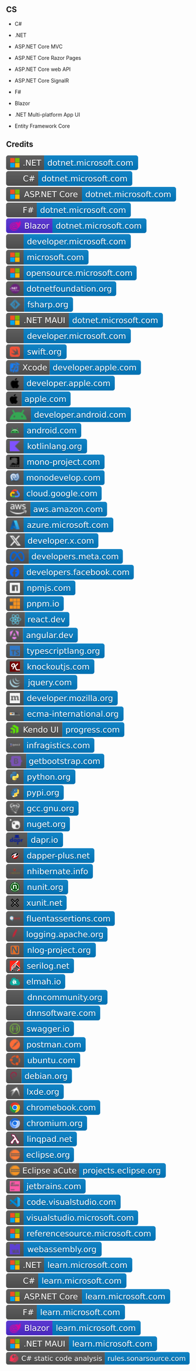 CS
--

- C#

- .NET

- ASP.NET Core MVC

- ASP.NET Core Razor Pages

- ASP.NET Core web API

- ASP.NET Core SignalR

- F#

- Blazor

- .NET Multi-platform App UI

- Entity Framework Core

Credits
-------
[![image](
Credits/CS.NET-dotnet.microsoft.com.svg)](https://dotnet.microsoft.com/)  
[![image](
Credits/CS-dotnet.microsoft.com.svg)](https://dotnet.microsoft.com/languages/csharp/)<!--[![image](
Credits/CS.NETdotnet.microsoft.com.svg)](https://dotnet.microsoft.com/languages/csharp/)-->  
[![image](
Credits/ASP.NET-Core-dotnet.microsoft.com.svg)](https://dotnet.microsoft.com/apps/aspnet/)  
[![image](
Credits/FS-dotnet.microsoft.com.svg)](https://dotnet.microsoft.com/languages/fsharp/)<!--[![image](
Credits/FS.NET-dotnet.microsoft.com.svg)](https://dotnet.microsoft.com/languages/fsharp/)-->  
[![image](
Credits/Blazor-dotnet.microsoft.com.svg)](https://dotnet.microsoft.com/apps/aspnet/web-apps/blazor/)  
[![image](
Credits/developer.microsoft.com.svg)](https://developer.microsoft.com/)  
[![image](
Credits/microsoft.com.svg)](https://microsoft.com/)  
[![image](
Credits/opensource.microsoft.com.svg)](https://opensource.microsoft.com/)  
[![image](
Credits/dotnetfoundation.org.svg)](https://dotnetfoundation.org/)  
[![image](
Credits/fsharp.org.svg)](https://fsharp.org/)  
[![image](
Credits/CS.NET-MAUI-dotnet.microsoft.com.svg)](https://developer.microsoft.com/en-us/windows/)  
[![image](
Credits/WinUI-developer.microsoft.com.svg)](https://developer.microsoft.com/)<!--[![image](
Credits/dotnet.microsoft.com.svg)](https://dotnet.microsoft.com/)-->  
[![image](
Credits/swift.org.svg)](https://swift.org/)  
[![image](
Credits/Xcode-developer.apple.com.svg)](https://developer.apple.com/xcode/)  
[![image](
Credits/developer.apple.com.svg)](https://developer.apple.com/)  
[![image](
Credits/apple.com.svg)](https://apple.com/)  
[![image](
Credits/developer.android.com.svg)](https://developer.android.com/)  
[![image](
Credits/android.com.svg)](https://android.com/)  
[![image](
Credits/kotlinlang.org.svg)](https://kotlinlang.org/)  
[![image](
Credits/mono-project.com.svg)](https://mono-project.com/)  
[![image](
Credits/monodevelop.com.svg)](https://monodevelop.com/)  
[![image](
Credits/cloud.google.com.svg)](https://cloud.google.com)  
[![image](
Credits/aws.amazon.com.svg)](https://aws.amazon.com/)  
[![image](
Credits/azure.microsoft.com.svg)](https://azure.microsoft.com/)  
[![image](
Credits/developer.x.com.svg)](https://developer.x.com/)  
[![image](
Credits/developers.meta.com.svg)](https://developers.meta.com/)  
[![image](
Credits/developers.facebook.com.svg)](https://developers.facebook.com/)  
[![image](
Credits/npmjs.com.svg)](https://npmjs.com/)  
[![image](
Credits/pnpm.io.svg)](https://pnpm.io/)  
[![image](
Credits/react.dev.svg)](https://react.dev/)  
[![image](
Credits/angular.dev.svg)](https://angular.dev/)  
[![image](
Credits/typescriptlang.org.svg)](https://typescriptlang.org/)  
[![image](
Credits/knockoutjs.com.svg)](https://knockoutjs.com/)  
[![image](
Credits/jquery.com.svg)](https://jquery.com/)  
[![image](
Credits/developer.mozilla.org.svg)](https://developer.mozilla.org/)  
[![image](
Credits/ecma-international.org.svg)](https://ecma-international.org/)  
[![image](
Credits/Kendo-UI-progress.com.svg)](https://progress.com/)  
[![image](
Credits/Ignite-UI-infragistics.com.svg)](https://infragistics.com/)  
[![image](
Credits/getbootstrap.com.svg)](https://getbootstrap.com/)  
[![image](
Credits/python.org.svg)](https://python.org/)  
[![image](
Credits/pypi.org.svg)](https://pypi.org/)  
[![image](
Credits/gcc.gnu.org.svg)](https://gcc.gnu.org/)  
[![image](
Credits/nuget.org.svg)](https://nuget.org/)  
[![image](
Credits/dapr.io.svg)](https://dapr.io/)  
[![image](
Credits/dapper-plus.net.svg)](https://dapper-plus.net/)  
[![image](
Credits/nhibernate.info.svg)](https://nhibernate.info/)  
[![image](
Credits/nunit.org.svg)](https://nunit.org/)  
[![image](
Credits/xunit.net.svg)](https://xunit.net/)  
[![image](
Credits/fluentassertions.com.svg)](https://fluentassertions.com/)  
[![image](
Credits/logging.apache.org.svg)](https://logging.apache.org/)  
[![image](
Credits/nlog-project.org.svg)](https://nlog-project.org/)  
[![image](
Credits/serilog.net.svg)](https://serilog.net/)  
[![image](
Credits/elmah.io.svg)](https://elmah.io/)  
[![image](
Credits/dnncommunity.org.svg)](https://dnncommunity.org/)  
[![image](
Credits/dnnsoftware.com.svg)](https://dnnsoftware.com/)  
[![image](
Credits/swagger.io.svg)](https://swagger.io/)  
[![image](
Credits/postman.com.svg)](https://postman.com/)  
[![image](
Credits/ubuntu.com.svg)](https://ubuntu.com/)  
[![image](
Credits/debian.org.svg)](https://debian.org/)  
[![image](
Credits/lxde.org.svg)](https://lxde.org/)  
[![image](
Credits/chromebook.com.svg)](https://chromebook.com/)  
[![image](
Credits/chromium.org.svg)](https://chromium.org/)  
[![image](
Credits/linqpad.net.svg)](https://linqpad.net/)  
[![image](
Credits/eclipse.org.svg)](https://eclipse.org/)  
[![image](
Credits/Eclipse-aCute-projects.eclipse.org.svg)](https://projects.eclipse.org/)  
[![image](
Credits/jetbrains.com.svg)](https://jetbrains.com/)<!--[![image](
Credits/dotCover-jetbrains.com.svg)](https://jetbrains.com/dotcover/)  
[![image](
Credits/dotMemory-jetbrains.com.svg)](https://jetbrains.com/dotmemory/)  
[![image](
Credits/dotPeek-jetbrains.com.svg)](https://jetbrains.com/decompiler/)  
[![image](
Credits/dotTrace-jetbrains.com.svg)](https://jetbrains.com/profiler/)  
[![image](
Credits/ReSharper-jetbrains.com.svg)](https://jetbrains.com/resharper/)  
[![image](
Credits/Rider-jetbrains.com.svg)](https://jetbrains.com/rider/)  
[![image](
Credits/omnisharp.net.svg)](https://omnisharp.net/)-->  
[![image](
Credits/code.visualstudio.com.svg)](https://code.visualstudio.com/)  
[![image](
Credits/visualstudio.microsoft.com.svg)](https://visualstudio.microsoft.com/)  
[![image](
Credits/referencesource.microsoft.com.svg)](https://referencesource.microsoft.com/)  
[![image](
Credits/webassembly.org.svg)](https://webassembly.org/)  
[![image](
Credits/CS.NET-learn.microsoft.com.svg)](https://learn.microsoft.com/dotnet/)  
[![image](
Credits/CS-learn.microsoft.com.svg)](https://learn.microsoft.com/dotnet/csharp/)<!--[![image](
Credits/CS.NETlearn.microsoft.com.svg)](https://learn.microsoft.com/dotnet/csharp/)-->  
[![image](
Credits/ASP.NET-Core-learn.microsoft.com.svg)](https://learn.microsoft.com/aspnet/)  
[![image](
Credits/FS-learn.microsoft.com.svg)](https://learn.microsoft.com/dotnet/fsharp/)<!--[![image](
Credits/FS.NET-learn.microsoft.com.svg)](https://learn.microsoft.com/dotnet/fsharp/)-->  
[![image](
Credits/Blazor-learn.microsoft.com.svg)](https://learn.microsoft.com/aspnet/core/blazor/)  
[![image](
Credits/CS.NET-MAUI-learn.microsoft.com.svg)](https://learn.microsoft.com/dotnet/maui/)<!--[![image](
Credits/learn.microsoft.com.svg)](https://learn.microsoft.com/)-->  
[![image](
Credits/CS-static-code-analysis-rules.sonarsource.com.svg)](https://rules.sonarsource.com/csharp/)